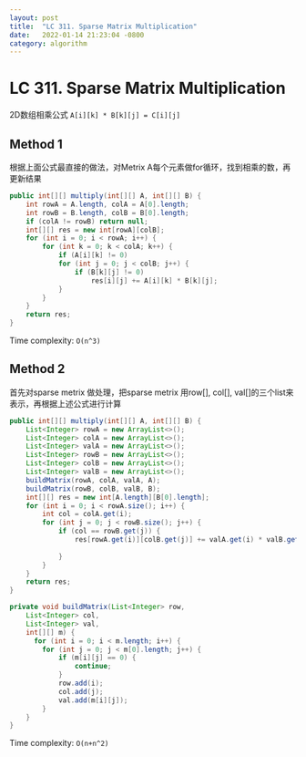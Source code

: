 ```yaml
---
layout: post
title:  "LC 311. Sparse Matrix Multiplication"
date:   2022-01-14 21:23:04 -0800
category: algorithm
---
```

# LC 311. Sparse Matrix Multiplication

2D数组相乘公式 `A[i][k] * B[k][j] = C[i][j]`

## Method 1
根据上面公式最直接的做法，对Metrix A每个元素做for循环，找到相乘的数，再更新结果
```java
public int[][] multiply(int[][] A, int[][] B) {
    int rowA = A.length, colA = A[0].length;
    int rowB = B.length, colB = B[0].length;
    if (colA != rowB) return null;
    int[][] res = new int[rowA][colB];
    for (int i = 0; i < rowA; i++) {
        for (int k = 0; k < colA; k++) {
            if (A[i][k] != 0)
            for (int j = 0; j < colB; j++) {
                if (B[k][j] != 0) 
                    res[i][j] += A[i][k] * B[k][j];
            }
        }
    }
    return res;
}
```
Time complexity: `O(n^3)`

## Method 2
首先对sparse metrix 做处理，把sparse metrix 用row[], col[], val[]的三个list来表示，再根据上述公式进行计算
```java
public int[][] multiply(int[][] A, int[][] B) {
    List<Integer> rowA = new ArrayList<>();
    List<Integer> colA = new ArrayList<>();
    List<Integer> valA = new ArrayList<>();
    List<Integer> rowB = new ArrayList<>();
    List<Integer> colB = new ArrayList<>();
    List<Integer> valB = new ArrayList<>();
    buildMatrix(rowA, colA, valA, A);
    buildMatrix(rowB, colB, valB, B);
    int[][] res = new int[A.length][B[0].length];
    for (int i = 0; i < rowA.size(); i++) {
        int col = colA.get(i);
        for (int j = 0; j < rowB.size(); j++) {
            if (col == rowB.get(j)) {
                res[rowA.get(i)][colB.get(j)] += valA.get(i) * valB.get(j);
                
            }
        }
    }
    return res;
}

private void buildMatrix(List<Integer> row,
    List<Integer> col,
    List<Integer> val,
    int[][] m) {
      for (int i = 0; i < m.length; i++) {
        for (int j = 0; j < m[0].length; j++) {
            if (m[i][j] == 0) {
                continue;
            }
            row.add(i);
            col.add(j);
            val.add(m[i][j]);
        }
    }
}
```
Time complexity: `O(n+n^2)`